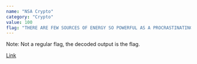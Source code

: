 ```yaml
---
name: "NSA Crypto"
category: "Crypto"
value: 100
flag: "THERE ARE FEW SOURCES OF ENERGY SO POWERFUL AS A PROCRASTINATING COLLEGE STUDENT"
---
```


Note: Not a regular flag, the decoded output is the flag.

[Link](http://xurtis.pw/nsa-crypto/?salt=3198d41f8dd98d70&message=PFZNZ+SNZ+WZI+AMRNXZA+MW+ZJZNKL+AM+HMIZNWRO+SA+S+HNMXNSAPVJSPVJK+XMOOZKZ+APRBZJP&hash=e5937e71bc430ebb9cca31366a8fbd78468f8f07fbde67148aed19da2d748ec2)
